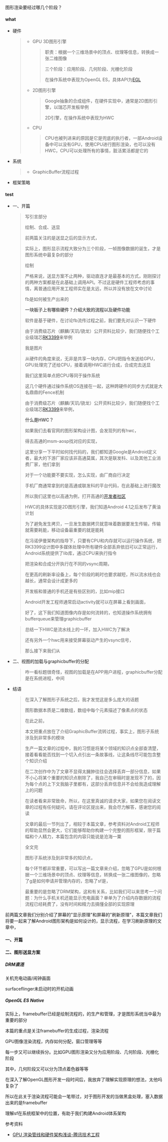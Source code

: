 图形渲染要经过哪几个阶段？

#### what

- 硬件

  > - GPU 3D图形引擎
  >
  >   > 职责：根据一个三维场景中的顶点、纹理等信息，转换成一张二维图像
  >   >
  >   > 三个阶段：应用阶段、几何阶段、光栅化阶段
  >   >
  >   > 在操作系统中表现为OpenGL ES，具体API为[EGL](https://www.khronos.org/registry/EGL/)
  >
  > - 2D图形引擎
  >
  >   > Google抽象的合成组件，在硬件实现中，通常是2D图形引擎，以瑞芯开发板举例
  >   >
  >   > 2D引擎，在操作系统中表现为HWC
  >
  > - CPU
  >
  >   > CPU也被列进来的原因是它是兜底的执行者，一部Android设备中可以没有GPU，使用CPU进行图形渲染，也可以没有HWC，CPU可以处理所有的事情，脏活累活都是它的

- 系统

  > - GraphicBuffer流程过程

- 框架策略

#### test

- 一、开篇

  > 写引言部分
  >
  > 绘制、合成、送显
  >
  > 前两篇关注的是送显之后的显示方式，
  >
  > 实际上，图形显示流程大致分为三个阶段，一帧图像数据的诞生，才是图形系统中最复杂的部分
  >
  > 绘制
  >
  > 严格来说，送显方案不止两种，驱动直连才是最基本的方式，刚刚探讨的两种方案都是在此基础上调用API。不过这是硬件工程师考虑的事情，离普通应用开发工程师实在是太远，所以并没有放在文中讨论
  >
  > fb是如何被生产出来的
  >
  > **一块板子上有哪些硬件？介绍大致的流程以及硬件功能**
  >
  > 软件是基于硬件，在讨论fb流传过程之前，我们要先对认识一下硬件
  >
  > 由于消费级芯片（麒麟/天玑/骁龙）公开资料比较少，我们随便找个工业级瑞芯[RK3399](http://opensource.rock-chips.com/images/d/d7/Rockchip_RK3399_Datasheet_V2.1-20200323.pdf)来举例
  >
  > 我是图片
  >
  > 从硬件的角度来说，无非是共享一块内存，CPU把指令发送给GPU，GPU处理完了还给CPU，接着调用HWC进行合成，合成完去送显
  >
  > 我们这里简单点把CPU等同于操作系统
  >
  > 
  >
  > 这几个硬件通过操作系统OS连接在一起，这种跨硬件的同步方式就是大名鼎鼎的Fence机制
  >
  > 由于消费级芯片（麒麟/天玑/骁龙）公开资料比较少，我们随便找个工业级瑞芯[RK3399](http://opensource.rock-chips.com/images/d/d7/Rockchip_RK3399_Datasheet_V2.1-20200323.pdf)来举例，
  >
  > **什么是HWC？**
  >
  > 如果我们去看官网的图形架构设计图，会发现列的有hwc，
  >
  > 得去高通的msm-aosp找对应的实现，
  >
  > 这里分享一下平时如何找代码的，我们都知道Google是Android定义者，最大的下游厂家应该非高通莫属，其次是联发科、以及其他工业消费厂家，他们拿到
  >
  > 对于一个功能要不要实现，怎么实现，由厂商自行决定
  >
  > 手机厂商通常拿到的是高通或联发科的平台代码，在此基础上进行魔改
  >
  > 所以我们这里也以高通为例，打开高通的[开发者社区](https://www.codeaurora.org/)
  >
  > 
  >
  > HWC的具体实现是2D图形引擎，我们知道Android 4.1之后发布了黄油计划
  >
  > 为了避免发生拷贝，一旦发生数据拷贝就意味着数据要发生传输，传输就需要耗能，移动设备最重要的就是能耗
  >
  > 在冯诺伊曼架构的指导下，只要有CPU和内存就可以运行操作系统，把RK3399设计图中多媒体处理中所有硬件全部丢弃依旧可以正常运行，Android系统提供了lib库，通过CPU来执行指令
  >
  > 把渲染和合成分开执行在不同的vsync周期，
  >
  > 在更高的刷新率设备上，每个阶段的耗时也要求越短，所以流水线也会越长，通常会设计成更多的
  >
  > 开发板和普通的手机还是有些区别的，比如mip接口
  >
  > Android开发工程师通常启动activity就可以在屏幕上看到画面，
  >
  > 好了，这下我们知道图像内存是如何流转的，也知道操作系统拥有bufferqueue来管理graphicbuffer

  > 总结一下HWC是流水线上的一环，加入HWC为了解决
  >
  > 还有另外一个hwc用来接受屏幕驱动产生的vsync信号，
  >
  > 那么接下来我们从
  >
  > 

- 二、视图的加载与graphicbuffer的分配

  > 咋一看标题很奇怪，视图的加载是在APP用户进程，graphicbuffer分配是在系统进程，中间

- 结语

  > 在深入了解图形子系统之后，我才发觉这是多么庞大的话题
  >
  > 图形数据本质是二维数组，数组中每个元素描述了像素点的状态
  >
  > 在此之前，
  >
  > 本文把重点放在了介绍GraphicBuffer流转过程，事实上，图形子系统涉及到非常多的模块
  >
  > 
  >
  > 生产一篇文章的过程中，我的习惯是将某个领域的知识点全部查清楚，接着看看能否找到一个切入点引出一条故事线，让这条线尽可能包含整个知识介绍
  >
  > 在二次创作中为了文章不显得太臃肿往往会选择丢弃一部分信息，如果不小心将某个重要的知识点剔除了，我自己在审稿时是发现不了的，因为每个点的上下文我脑子里都有，这部分丢弃信息并不会给我造成理解上的问题
  >
  > 在读者看来非常致命，所以，在这里真诚的请求大家，如果您在阅读文章的过程有任何疑问，请在评论区提出来，我会尽力解答，感谢您的阅读
  >
  > 文章的最后一节列出了，相较于本篇文章，参考资料对Android工程师的帮助显然会更大，它们能够帮助你构建一个完整的图形框架，限于篇幅和个人精力，本篇包含的内容只能说是沧海一粟
  >
  > 全文完
  >
  > 图形子系统涉及到非常多的知识点，
  >
  > 每个环节都非常重要，可以写出一篇文章来介绍，忽略了GPU是如何根据一个三维场景中的顶点、纹理等信息，转换成一张二维图像的，忽略了g是如何申请并管理内存的，忽略了sf是，
  >
  > 最重要的是忽略了DRM架构，这和有关系，比如我们可以来思考一个问题：为什么手机关机还能显示充电画面？单单为了介绍内存数据的流程流程已经耗费了，没有时间和精力去搞懂全部的实现原理

前两篇文章我们分别介绍了屏幕的"显示原理"和屏幕的"刷新原理"，本篇文章我们将要一起来了解Android图形架构是如何设计的，显示流程，在学习刷新原理的文章中，

#### 一、开篇

#### 二、图形送显方案

##### DRM直连

关机充电动画/闹钟画面

surfaceflinger未启动时的开机动画

##### OpenGL ES Native



实际上，framebuffer已经是绘制流程的，的生产和管理，才是图形系统当中最为重要的部分

本篇的重点是关注framebuffer的生成过程，渲染流程

GPU图像渲染流程，内存如何分配，窗口管理等等

每一步又可以继续拆分。比如GPU图形渲染又分为应用阶段、几何阶段、光栅化阶段

其中，几何阶段又可以分为顶点着色器等等

在深入了解OpenGL图形开发一段时间后，我放弃了理解实现原理的想法，太他吗复杂了

所以在此关于渲染流程可能会一笔带过，对于图形开发的当做黑盒处理，塞入数据出来的是framebuffer

理解sf在系统框架中的位置，有助于我们构建Android体系架构

参考资料

- [GPU 渲染管线和硬件架构浅谈-腾讯技术工程](https://mp.weixin.qq.com/s/-ueKhxbsJOnUtV1SC5eyBQ)